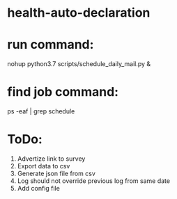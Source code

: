 # health-auto-declaration


# run command:
nohup python3.7 scripts/schedule_daily_mail.py  &

# find job command:
ps -eaf  | grep schedule


# ToDo:
1. Advertize link to survey
2. Export data to csv
3. Generate json file from csv
4. Log should not override previous log from same date
5. Add config file 

